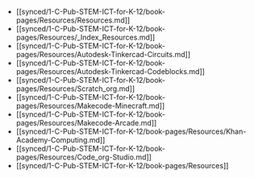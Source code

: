 - [[synced/1-C-Pub-STEM-ICT-for-K-12/book-pages/Resources/Resources.md]]
- [[synced/1-C-Pub-STEM-ICT-for-K-12/book-pages/Resources/_Index_Resources.md]]
- [[synced/1-C-Pub-STEM-ICT-for-K-12/book-pages/Resources/Autodesk-Tinkercad-Circuits.md]]
- [[synced/1-C-Pub-STEM-ICT-for-K-12/book-pages/Resources/Autodesk-Tinkercad-Codeblocks.md]]
- [[synced/1-C-Pub-STEM-ICT-for-K-12/book-pages/Resources/Scratch_org.md]]
- [[synced/1-C-Pub-STEM-ICT-for-K-12/book-pages/Resources/Makecode-Minecraft.md]]
- [[synced/1-C-Pub-STEM-ICT-for-K-12/book-pages/Resources/Makecode-Arcade.md]]
- [[synced/1-C-Pub-STEM-ICT-for-K-12/book-pages/Resources/Khan-Academy-Computing.md]]
- [[synced/1-C-Pub-STEM-ICT-for-K-12/book-pages/Resources/Code_org-Studio.md]]
- [[synced/1-C-Pub-STEM-ICT-for-K-12/book-pages/Resources]]